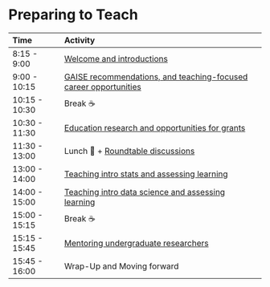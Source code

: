 # Preparing to Teach

| Time          | Activity                                  |
|:--------------|:------------------------------------------|
| 8:15 - 9:00   | [Welcome and introductions](/00-welcome)  |
| 9:00 - 10:15  | [GAISE recommendations, and teaching-focused career opportunities](/01-gaise-teach-career) |
| 10:15 - 10:30 | Break :coffee:                            |
| 10:30	- 11:30 | [Education research and opportunities for grants](/02-education-research-grants) |
| 11:30 - 13:00 | Lunch :fork_and_knife: + [Roundtable discussions](/03-roundtable) |
| 13:00 - 14:00 | [Teaching intro stats and assessing learning](04-intro-stat) |
| 14:00 - 15:00 | [Teaching intro data science and assessing learning](05-intro-data-sci) |
| 15:00 - 15:15 | Break :coffee:                            |
| 15:15 - 15:45 | [Mentoring undergraduate researchers](/06-mentor-undergrad-research)    |
| 15:45 - 16:00 | Wrap-Up and Moving forward                |

